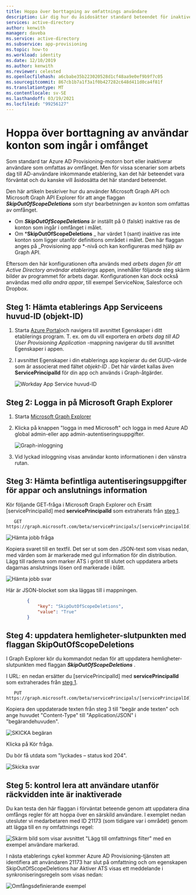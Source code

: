 ```yaml
---
title: Hoppa över borttagning av omfattnings användare
description: Lär dig hur du åsidosätter standard beteendet för inaktive ring av omfångs användare.
services: active-directory
author: kenwith
manager: daveba
ms.service: active-directory
ms.subservice: app-provisioning
ms.topic: how-to
ms.workload: identity
ms.date: 12/10/2019
ms.author: kenwith
ms.reviewer: celested
ms.openlocfilehash: a6cbabe35b223020528d1cf48aa9e0ef9b9f7c05
ms.sourcegitcommit: 867cb1b7a1f3a1f0b427282c648d411d0ca4f81f
ms.translationtype: MT
ms.contentlocale: sv-SE
ms.lasthandoff: 03/19/2021
ms.locfileid: "99256127"
---
```

# <a name="skip-deletion-of-user-accounts-that-go-out-of-scope"></a>Hoppa över borttagning av användar konton som ingår i omfånget

Som standard tar Azure AD Provisioning-motorn bort eller inaktiverar användare som omfattas av omfånget. Men för vissa scenarier som arbets dag till AD-användare inkommande etablering, kan det här beteendet vara förväntat och du kanske vill åsidosätta det här standard beteendet.  

Den här artikeln beskriver hur du använder Microsoft Graph API och Microsoft Graph API Explorer för att ange flaggan ***SkipOutOfScopeDeletions*** som styr bearbetningen av konton som omfattas av omfånget. 
* Om ***SkipOutOfScopeDeletions*** är inställt på 0 (falskt) inaktive ras de konton som ingår i omfånget i målet.
* Om ***SkipOutOfScopeDeletions** _ har värdet 1 (sant) inaktive ras inte konton som ligger utanför definitions området i målet. Den här flaggan anges på _Provisioning app *-nivå och kan konfigureras med hjälp av Graph API. 

Eftersom den här konfigurationen ofta används med *arbets dagen för att Active Directory användar etablerings* appen, innehåller följande steg skärm bilder av programmet för arbets dagar. Konfigurationen kan dock också användas med *alla andra appar*, till exempel ServiceNow, Salesforce och Dropbox.

## <a name="step-1-retrieve-your-provisioning-app-service-principal-id-object-id"></a>Steg 1: Hämta etablerings App Serviceens huvud-ID (objekt-ID)

1. Starta [Azure Portal](https://portal.azure.com)och navigera till avsnittet Egenskaper i ditt etablerings program. T. ex. om du vill exportera en *arbets dag till AD User Provisioning Application* -mappning navigerar du till avsnittet Egenskaper i appen. 
1. I avsnittet Egenskaper i din etablerings app kopierar du det GUID-värde som är associerat med fältet *objekt-ID* . Det här värdet kallas även **ServicePrincipalId** för din app och används i Graph-åtgärder.

   ![Workday App Service huvud-ID](./media/skip-out-of-scope-deletions/wd_export_01.png)

## <a name="step-2-sign-into-microsoft-graph-explorer"></a>Steg 2: Logga in på Microsoft Graph Explorer

1. Starta [Microsoft Graph Explorer](https://developer.microsoft.com/graph/graph-explorer)
1. Klicka på knappen "logga in med Microsoft" och logga in med Azure AD global admin-eller app admin-autentiseringsuppgifter.

    ![Graph-inloggning](./media/skip-out-of-scope-deletions/wd_export_02.png)

1. Vid lyckad inloggning visas användar konto informationen i den vänstra rutan.

## <a name="step-3-get-existing-app-credentials-and-connectivity-details"></a>Steg 3: Hämta befintliga autentiseringsuppgifter för appar och anslutnings information

Kör följande GET-fråga i Microsoft Graph Explorer och Ersätt [servicePrincipalId] med **servicePrincipalId** som extraherats från [steg 1](#step-1-retrieve-your-provisioning-app-service-principal-id-object-id).

```http
   GET https://graph.microsoft.com/beta/servicePrincipals/[servicePrincipalId]/synchronization/secrets
```

   ![Hämta jobb fråga](./media/skip-out-of-scope-deletions/skip-03.png)

Kopiera svaret till en textfil. Det ser ut som den JSON-text som visas nedan, med värden som är markerade med gul information för din distribution. Lägg till raderna som marker ATS i grönt till slutet och uppdatera arbets dagarnas anslutnings lösen ord markerade i blått. 

   ![Hämta jobb svar](./media/skip-out-of-scope-deletions/skip-04.png)

Här är JSON-blocket som ska läggas till i mappningen. 

```json
        {
            "key": "SkipOutOfScopeDeletions",
            "value": "True"
        }
```

## <a name="step-4-update-the-secrets-endpoint-with-the-skipoutofscopedeletions-flag"></a>Steg 4: uppdatera hemligheter-slutpunkten med flaggan SkipOutOfScopeDeletions

I Graph Explorer kör du kommandot nedan för att uppdatera hemligheter-slutpunkten med flaggan ***SkipOutOfScopeDeletions*** . 

I URL: en nedan ersätter du [servicePrincipalId] med **servicePrincipalId** som extraherades från [steg 1](#step-1-retrieve-your-provisioning-app-service-principal-id-object-id). 

```http
   PUT https://graph.microsoft.com/beta/servicePrincipals/[servicePrincipalId]/synchronization/secrets
```
Kopiera den uppdaterade texten från steg 3 till "begär ande texten" och ange huvudet "Content-Type" till "Application/JSON" i "begärandehuvuden". 

   ![SKICKA begäran](./media/skip-out-of-scope-deletions/skip-05.png)

Klicka på Kör fråga. 

Du bör få utdata som "lyckades – status kod 204". 

   ![Skicka svar](./media/skip-out-of-scope-deletions/skip-06.png)

## <a name="step-5-verify-that-out-of-scope-users-dont-get-disabled"></a>Steg 5: kontrol lera att användare utanför räckvidden inte är inaktiverade

Du kan testa den här flaggan i förväntat beteende genom att uppdatera dina omfångs regler för att hoppa över en särskild användare. I exemplet nedan utesluter vi medarbetaren med ID 21173 (som tidigare var i området) genom att lägga till en ny omfattnings regel: 

   ![Skärm bild som visar avsnittet "Lägg till omfattnings filter" med en exempel användare markerad.](./media/skip-out-of-scope-deletions/skip-07.png)

I nästa etablerings cykel kommer Azure AD Provisioning-tjänsten att identifiera att användaren 21173 har slut på omfattning och om egenskapen SkipOutOfScopeDeletions har Aktiver ATS visas ett meddelande i synkroniseringsregeln som visas nedan: 

   ![Omfångsdefinierande exempel](./media/skip-out-of-scope-deletions/skip-08.png)


